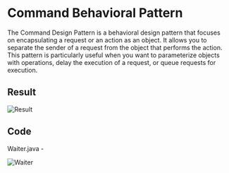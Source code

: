 # Command Behavioral Pattern

The Command Design Pattern is a behavioral design pattern that focuses on encapsulating a request or an action as an object. It allows you to separate the sender of a request from the object that performs the action. This pattern is particularly useful when you want to parameterize objects with operations, delay the execution of a request, or queue requests for execution.

## Result

![Result](https://i.imgur.com/Sn20TqY.png)

## Code

Waiter.java -

![Waiter](https://i.imgur.com/8z8fsRh.png)
